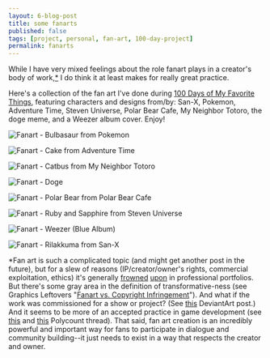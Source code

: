 ```yaml
---
layout: 6-blog-post
title: some fanarts
published: false
tags: [project, personal, fan-art, 100-day-project]
permalink: fanarts
---
```

While I have very mixed feelings about the role fanart plays in a creator's body of work,[*](#soapbox) I do think it at least makes for really great practice.

Here's a collection of the fan art I've done during [100 Days of My Favorite Things](https://instagram.com/explore/tags/100daysofmft/), featuring characters and designs from/by: San-X, Pokemon, Adventure Time, Steven Universe, Polar Bear Cafe, My Neighbor Totoro, the doge meme, and a Weezer album cover. Enjoy!

![Fanart - Bulbasaur from Pokemon](/images/blog/fanart-1.png)

![Fanart - Cake from Adventure Time](/images/blog/fanart-2.png)

![Fanart - Catbus from My Neighbor Totoro](/images/blog/fanart-3.png)

![Fanart - Doge](/images/blog/fanart-4.png)

![Fanart - Polar Bear from Polar Bear Cafe](/images/blog/fanart-5.png)

![Fanart - Ruby and Sapphire from Steven Universe](/images/blog/fanart-6.png)

![Fanart - Weezer (Blue Album)](/images/blog/fanart-7.png)

![Fanart - Rilakkuma from San-X](/images/blog/fanart-8.png)

<a name="soapbox">*</a>Fan art is such a complicated topic (and might get another post in the future), but for a slew of reasons (IP/creator/owner's rights, commercial exploitation, ethics) it's generally [frowned](http://graphicleftovers.com/blog/fan-art-vs-copyright-infringement-legal/) [upon](http://www.animationcareerreview.com/articles/10-mistakes-avoid-when-creating-your-online-portfolio) in professional portfolios. But there's some gray area in the definition of transformative-ness (see Graphics Leftovers "[Fanart vs. Copyright Infringement](http://graphicleftovers.com/blog/fan-art-vs-copyright-infringement-legal/)"). And what if the work was commissioned for a show or project? (See [this](http://forum.deviantart.com/art/general/1887904/) DeviantArt post.) And it seems to be more of an accepted practice in game development (see [this](http://www.polycount.com/forum/showthread.php?t=76042) and [this](http://www.polycount.com/forum/showthread.php?t=85725) Polycount thread). That said, fan art creation is an incredibly powerful and important way for fans to participate in dialogue and community building--it just needs to exist in a way that respects the creator and owner.
